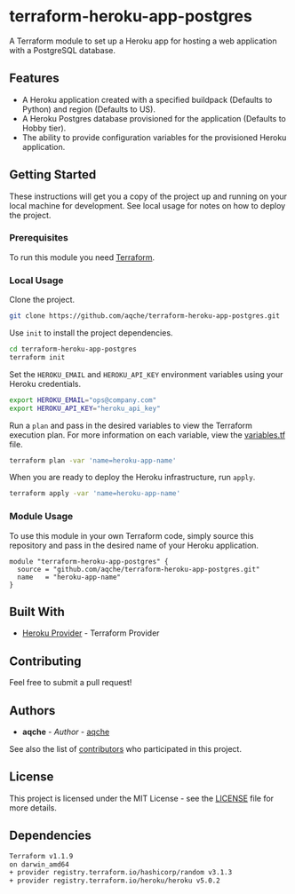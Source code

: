 # terraform-heroku-app-postgres

A Terraform module to set up a Heroku app for hosting a web application with a PostgreSQL database.

## Features

- A Heroku application created with a specified buildpack (Defaults to Python) and region (Defaults to US).
- A Heroku Postgres database provisioned for the application (Defaults to Hobby tier).
- The ability to provide configuration variables for the provisioned Heroku application.

## Getting Started

These instructions will get you a copy of the project up and running on your local machine for development. See local usage for notes on how to deploy the project.

### Prerequisites

To run this module you need [Terraform](https://www.terraform.io/).

### Local Usage

Clone the project.

```sh
git clone https://github.com/aqche/terraform-heroku-app-postgres.git
```

Use `init` to install the project dependencies.

```sh
cd terraform-heroku-app-postgres
terraform init
```

Set the `HEROKU_EMAIL` and `HEROKU_API_KEY` environment variables using your Heroku credentials.

```sh
export HEROKU_EMAIL="ops@company.com"
export HEROKU_API_KEY="heroku_api_key"
```

Run a `plan` and pass in the desired variables to view the Terraform execution plan. For more information on each variable, view the [variables.tf](./variables.tf) file.

```sh
terraform plan -var 'name=heroku-app-name'
```

When you are ready to deploy the Heroku infrastructure, run `apply`.

```sh
terraform apply -var 'name=heroku-app-name'
```

### Module Usage

To use this module in your own Terraform code, simply source this repository and pass in the desired name of your Heroku application.

```hcl
module "terraform-heroku-app-postgres" {
  source = "github.com/aqche/terraform-heroku-app-postgres.git"
  name   = "heroku-app-name"
}
```

## Built With

- [Heroku Provider](https://www.terraform.io/docs/providers/heroku/) - Terraform Provider

## Contributing

Feel free to submit a pull request!

## Authors

- **aqche** - _Author_ - [aqche](https://github.com/aqche)

See also the list of [contributors](https://github.com/aqche/terraform-heroku-app-postgres/contributors) who participated in this project.

## License

This project is licensed under the MIT License - see the [LICENSE](./LICENSE) file for more details.

## Dependencies

```sh
Terraform v1.1.9
on darwin_amd64
+ provider registry.terraform.io/hashicorp/random v3.1.3
+ provider registry.terraform.io/heroku/heroku v5.0.2
```
